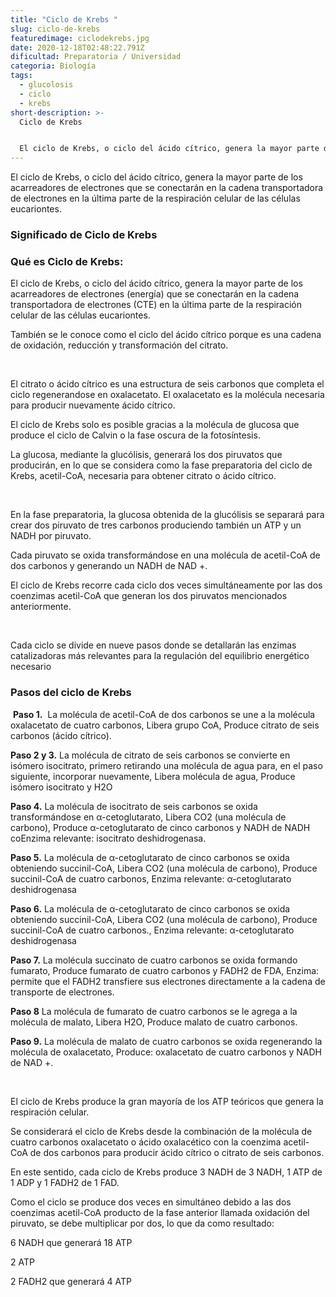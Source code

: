 ```yaml
---
title: "Ciclo de Krebs "
slug: ciclo-de-krebs
featuredimage: ciclodekrebs.jpg
date: 2020-12-18T02:48:22.791Z
dificultad: Preparatoria / Universidad
categoria: Biología
tags:
  - glucolosis
  - ciclo
  - krebs
short-description: >-
  Ciclo de Krebs 


  El ciclo de Krebs, o ciclo del ácido cítrico, genera la mayor parte de los acarreadores de electrones que se conectarán en la cadena transportadora de electrones en la última parte de la respiración celular de las células eucariontes.
---
```

El ciclo de Krebs, o ciclo del ácido cítrico, genera la mayor parte de los acarreadores de electrones que se conectarán en la cadena transportadora de electrones en la última parte de la respiración celular de las células eucariontes.

### **Significado de Ciclo de Krebs**

### **Qué es Ciclo de Krebs:**

El ciclo de Krebs, o ciclo del ácido cítrico, genera la mayor parte de los acarreadores de electrones (energía) que se conectarán en la cadena transportadora de electrones (CTE) en la última parte de la respiración celular de las células eucariontes.

También se le conoce como el ciclo del ácido cítrico porque es una cadena de oxidación, reducción y transformación del citrato.

</br>

El citrato o ácido cítrico es una estructura de seis carbonos que completa el ciclo regenerandose en oxalacetato. El oxalacetato es la molécula necesaria para producir nuevamente ácido cítrico.

El ciclo de Krebs solo es posible gracias a la molécula de glucosa que produce el ciclo de Calvin o la fase oscura de la fotosíntesis.

La glucosa, mediante la glucólisis, generará los dos piruvatos que producirán, en lo que se considera como la fase preparatoria del ciclo de Krebs, acetil-CoA, necesaria para obtener citrato o ácido cítrico.

</br>

En la fase preparatoria, la glucosa obtenida de la glucólisis se separará para crear dos piruvato de tres carbonos produciendo también un ATP y un NADH por piruvato.

Cada piruvato se oxida transformándose en una molécula de acetil-CoA de dos carbonos y generando un NADH de NAD +.

El ciclo de Krebs recorre cada ciclo dos veces simultáneamente por las dos coenzimas acetil-CoA que generan los dos piruvatos mencionados anteriormente.

</br>

Cada ciclo se divide en nueve pasos donde se detallarán las enzimas catalizadoras más relevantes para la regulación del equilibrio energético necesario

### Pasos del ciclo de Krebs

 **Paso 1.**  La molécula de acetil-CoA de dos carbonos se une a la molécula oxalacetato de cuatro carbonos, Libera grupo CoA, Produce citrato de seis carbonos (ácido cítrico).

**Paso 2 y 3.** La molécula de citrato de seis carbonos se convierte en isómero isocitrato, primero retirando una molécula de agua para, en el paso siguiente, incorporar nuevamente, Libera molécula de agua, Produce isómero isocitrato y H2O

**Paso 4.** La molécula de isocitrato de seis carbonos se oxida transformándose en α-cetoglutarato, Libera CO2 (una molécula de carbono), Produce α-cetoglutarato de cinco carbonos y NADH de NADH coEnzima relevante: isocitrato deshidrogenasa.

**Paso 5.** La molécula de α-cetoglutarato de cinco carbonos se oxida obteniendo succinil-CoA, Libera CO2 (una molécula de carbono), Produce succinil-CoA de cuatro carbonos, Enzima relevante: α-cetoglutarato deshidrogenasa

**Paso 6.** La molécula de α-cetoglutarato de cinco carbonos se oxida obteniendo succinil-CoA, Libera CO2 (una molécula de carbono), Produce succinil-CoA de cuatro carbonos., Enzima relevante: α-cetoglutarato deshidrogenasa

**Paso 7.** La molécula succinato de cuatro carbonos se oxida formando fumarato, Produce fumarato de cuatro carbonos y FADH2 de FDA, Enzima: permite que el FADH2 transfiere sus electrones directamente a la cadena de transporte de electrones.

**Paso 8** La molécula de fumarato de cuatro carbonos se le agrega a la molécula de malato, Libera H2O, Produce malato de cuatro carbonos.

**Paso 9.** La molécula de malato de cuatro carbonos se oxida regenerando la molécula de oxalacetato, Produce: oxalacetato de cuatro carbonos y NADH de NAD +.

</br>

El ciclo de Krebs produce la gran mayoría de los ATP teóricos que genera la respiración celular.

Se considerará el ciclo de Krebs desde la combinación de la molécula de cuatro carbonos oxalacetato o ácido oxalacético con la coenzima acetil-CoA de dos carbonos para producir ácido cítrico o citrato de seis carbonos.

En este sentido, cada ciclo de Krebs produce 3 NADH de 3 NADH, 1 ATP de 1 ADP y 1 FADH2 de 1 FAD.

Como el ciclo se produce dos veces en simultáneo debido a las dos coenzimas acetil-CoA producto de la fase anterior llamada oxidación del piruvato, se debe multiplicar por dos, lo que da como resultado:

6 NADH que generará 18 ATP

2 ATP

2 FADH2 que generará 4 ATP